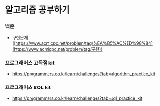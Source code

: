 # 알고리즘 공부하기





### 백준

- 구현문제 ([https://www.acmicpc.net/problem/tag/%EA%B5%AC%ED%98%84](https://www.acmicpc.net/problem/tag/구현))



### 프로그래머스 고득점 kit

- https://programmers.co.kr/learn/challenges?tab=algorithm_practice_kit



### 프로그래머스 SQL kit

- https://programmers.co.kr/learn/challenges?tab=sql_practice_kit
